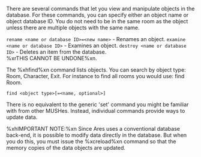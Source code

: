 There are several commands that let you view and manipulate objects in the database.  For these commands, you can specify either an object name or object database ID.  You do not need to be in the same room as the object unless there are multiple objects with the same name.

`rename <name or database ID>=<new name>` - Renames an object.
`examine <name or database ID>` - Examines an object. 
`destroy <name or database ID>` - Deletes an item from the database.  
        %xrTHIS CANNOT BE UNDONE%xn.

The %xhfind%xn command lists objects.  You can search by object type:  Room, Character, Exit.  For instance to find all rooms you would use:   find Room. 

`find <object type>[=<name, optional>]`
    
There is no equivalent to the generic 'set' command you might be familiar with from other MUSHes.  Instead, individual commands provide ways to update data.  

%xhIMPORTANT NOTE:%xn Since Ares uses a conventional database back-end, it is possible to modify data directly in the database.  But when you do this, you must issue the %xcreload%xn command so that the memory copies of the data objects are updated.